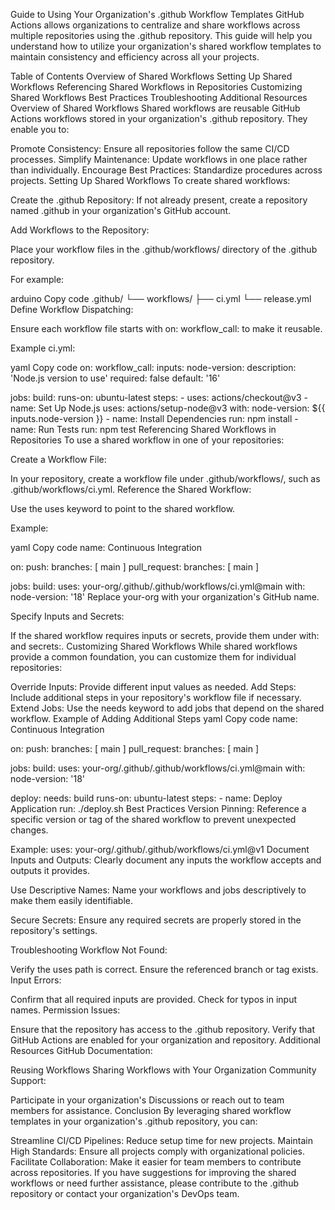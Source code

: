 Guide to Using Your Organization's .github Workflow Templates
GitHub Actions allows organizations to centralize and share workflows across multiple repositories using the .github repository. This guide will help you understand how to utilize your organization's shared workflow templates to maintain consistency and efficiency across all your projects.

Table of Contents
Overview of Shared Workflows
Setting Up Shared Workflows
Referencing Shared Workflows in Repositories
Customizing Shared Workflows
Best Practices
Troubleshooting
Additional Resources
Overview of Shared Workflows
Shared workflows are reusable GitHub Actions workflows stored in your organization's .github repository. They enable you to:

Promote Consistency: Ensure all repositories follow the same CI/CD processes.
Simplify Maintenance: Update workflows in one place rather than individually.
Encourage Best Practices: Standardize procedures across projects.
Setting Up Shared Workflows
To create shared workflows:

Create the .github Repository: If not already present, create a repository named .github in your organization's GitHub account.

Add Workflows to the Repository:

Place your workflow files in the .github/workflows/ directory of the .github repository.

For example:

arduino
Copy code
.github/
└── workflows/
    ├── ci.yml
    └── release.yml
Define Workflow Dispatching:

Ensure each workflow file starts with on: workflow_call: to make it reusable.

Example ci.yml:

yaml
Copy code
on:
  workflow_call:
    inputs:
      node-version:
        description: 'Node.js version to use'
        required: false
        default: '16'

jobs:
  build:
    runs-on: ubuntu-latest
    steps:
      - uses: actions/checkout@v3
      - name: Set Up Node.js
        uses: actions/setup-node@v3
        with:
          node-version: ${{ inputs.node-version }}
      - name: Install Dependencies
        run: npm install
      - name: Run Tests
        run: npm test
Referencing Shared Workflows in Repositories
To use a shared workflow in one of your repositories:

Create a Workflow File:

In your repository, create a workflow file under .github/workflows/, such as .github/workflows/ci.yml.
Reference the Shared Workflow:

Use the uses keyword to point to the shared workflow.

Example:

yaml
Copy code
name: Continuous Integration

on:
  push:
    branches: [ main ]
  pull_request:
    branches: [ main ]

jobs:
  build:
    uses: your-org/.github/.github/workflows/ci.yml@main
    with:
      node-version: '18'
Replace your-org with your organization's GitHub name.

Specify Inputs and Secrets:

If the shared workflow requires inputs or secrets, provide them under with: and secrets:.
Customizing Shared Workflows
While shared workflows provide a common foundation, you can customize them for individual repositories:

Override Inputs: Provide different input values as needed.
Add Steps: Include additional steps in your repository's workflow file if necessary.
Extend Jobs: Use the needs keyword to add jobs that depend on the shared workflow.
Example of Adding Additional Steps
yaml
Copy code
name: Continuous Integration

on:
  push:
    branches: [ main ]
  pull_request:
    branches: [ main ]

jobs:
  build:
    uses: your-org/.github/.github/workflows/ci.yml@main
    with:
      node-version: '18'

  deploy:
    needs: build
    runs-on: ubuntu-latest
    steps:
      - name: Deploy Application
        run: ./deploy.sh
Best Practices
Version Pinning: Reference a specific version or tag of the shared workflow to prevent unexpected changes.

Example: uses: your-org/.github/.github/workflows/ci.yml@v1
Document Inputs and Outputs: Clearly document any inputs the workflow accepts and outputs it provides.

Use Descriptive Names: Name your workflows and jobs descriptively to make them easily identifiable.

Secure Secrets: Ensure any required secrets are properly stored in the repository's settings.

Troubleshooting
Workflow Not Found:

Verify the uses path is correct.
Ensure the referenced branch or tag exists.
Input Errors:

Confirm that all required inputs are provided.
Check for typos in input names.
Permission Issues:

Ensure that the repository has access to the .github repository.
Verify that GitHub Actions are enabled for your organization and repository.
Additional Resources
GitHub Documentation:

Reusing Workflows
Sharing Workflows with Your Organization
Community Support:

Participate in your organization's Discussions or reach out to team members for assistance.
Conclusion
By leveraging shared workflow templates in your organization's .github repository, you can:

Streamline CI/CD Pipelines: Reduce setup time for new projects.
Maintain High Standards: Ensure all projects comply with organizational policies.
Facilitate Collaboration: Make it easier for team members to contribute across repositories.
If you have suggestions for improving the shared workflows or need further assistance, please contribute to the .github repository or contact your organization's DevOps team.